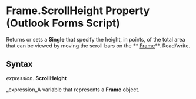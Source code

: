 
# Frame.ScrollHeight Property (Outlook Forms Script)

Returns or sets a  **Single** that specify the height, in points, of the total area that can be viewed by moving the scroll bars on the ** [Frame](5fb494d3-8e00-852a-c361-0e99358b1ce8.md)**. Read/write.


## Syntax

 _expression_. **ScrollHeight**

 _expression_A variable that represents a  **Frame** object.


